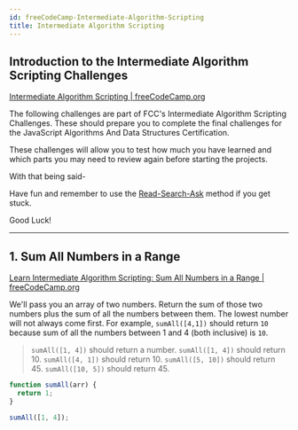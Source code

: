 ```yaml
---
id: freeCodeCamp-Intermediate-Algorithm-Scripting
title: Intermediate Algorithm Scripting
---
```




## Introduction to the Intermediate Algorithm Scripting Challenges

[Intermediate Algorithm Scripting | freeCodeCamp.org](https://www.freecodecamp.org/learn/javascript-algorithms-and-data-structures/intermediate-algorithm-scripting/)

The following challenges are part of FCC's Intermediate Algorithm Scripting Challenges. These should prepare you to complete the final challenges for the JavaScript Algorithms And Data Structures Certification.

These challenges will allow you to test how much you have learned and which parts you may need to review again before starting the projects.

With that being said-

Have fun and remember to use the [Read-Search-Ask](https://forum.freecodecamp.org/t/how-to-get-help-when-you-are-stuck-coding/19514) method if you get stuck.

Good Luck!

------



## 1. Sum All Numbers in a Range

[Learn Intermediate Algorithm Scripting: Sum All Numbers in a Range | freeCodeCamp.org](https://www.freecodecamp.org/learn/javascript-algorithms-and-data-structures/intermediate-algorithm-scripting/sum-all-numbers-in-a-range)

We'll pass you an array of two numbers. Return the sum of those two numbers plus the sum of all the numbers between them. The lowest number will not always come first.
For example, `sumAll([4,1])` should return `10` because sum of all the numbers between 1 and 4 (both inclusive) is `10`.

> `sumAll([1, 4])` should return a number.
> `sumAll([1, 4])` should return 10.
> `sumAll([4, 1])` should return 10.
> `sumAll([5, 10])` should return 45.
> `sumAll([10, 5])` should return 45.

```js
function sumAll(arr) {
  return 1;
}

sumAll([1, 4]);
```

